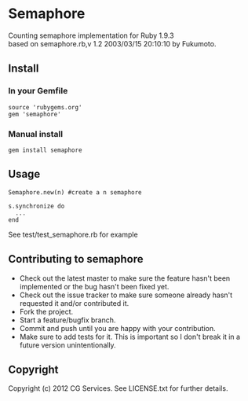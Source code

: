 # Semaphore
Counting semaphore implementation for Ruby 1.9.3  
based on semaphore.rb,v 1.2 2003/03/15 20:10:10 by Fukumoto.

## Install
### In your Gemfile

    source 'rubygems.org'
    gem 'semaphore'

### Manual install
    gem install semaphore

## Usage
    Semaphore.new(n) #create a n semaphore

    s.synchronize do
      ...
    end

See test/test_semaphore.rb for example

## Contributing to semaphore
 
* Check out the latest master to make sure the feature hasn't been implemented or the bug hasn't been fixed yet.
* Check out the issue tracker to make sure someone already hasn't requested it and/or contributed it.
* Fork the project.
* Start a feature/bugfix branch.
* Commit and push until you are happy with your contribution.
* Make sure to add tests for it. This is important so I don't break it in a future version unintentionally.

## Copyright

Copyright (c) 2012 CG Services. See LICENSE.txt for
further details.

